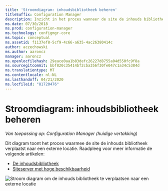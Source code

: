 ```yaml
---
title: 'Stroomdiagram: inhoudsbibliotheek beheren'
titleSuffix: Configuration Manager
description: Inzicht in het proces wanneer de site de inhouds bibliotheek verplaatst naar een externe locatie.
ms.date: 07/30/2018
ms.prod: configuration-manager
ms.technology: configmgr-core
ms.topic: conceptual
ms.assetid: f1137ef8-5cf9-4c66-a635-4ac26380414c
author: aczechowski
ms.author: aaroncz
manager: aaroncz
ms.openlocfilehash: 29eace0aa1b83defc26227d8755a04d550fc9f8a
ms.sourcegitcommit: bbf820c35414bf2cba356f30fe047c1a34c5384d
ms.translationtype: MT
ms.contentlocale: nl-NL
ms.lasthandoff: 04/21/2020
ms.locfileid: "81720476"
---
```

# <a name="flowchart---manage-content-library"></a>Stroomdiagram: inhoudsbibliotheek beheren

*Van toepassing op: Configuration Manager (huidige vertakking)*

Dit diagram toont het proces waarmee de site de inhouds bibliotheek verplaatst naar een externe locatie. Raadpleeg voor meer informatie de volgende artikelen:  
- [De inhoudsbibliotheek](the-content-library.md)  
- [Siteserver met hoge beschikbaarheid](../../servers/deploy/configure/site-server-high-availability.md)

![Stroom diagram om de inhouds bibliotheek te verplaatsen naar een externe locatie](media/manage-content-library-flowchart.png)

